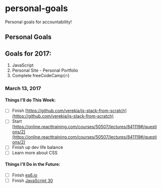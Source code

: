 # personal-goals
Personal goals for accountability!

## Personal Goals

## Goals for 2017:

1. JavaScript
2. Personal Site - Personal Portfolio
3. Complete freeCodeCamp(:fire:)

### March 13, 2017

#### Things I'll do This Week:

- [ ] Finish [https://github.com/verekia/js-stack-from-scratch](https://github.com/verekia/js-stack-from-scratch)
- [ ] Start [https://online.reacttraining.com/courses/50507/lectures/841119#/questions/2](https://online.reacttraining.com/courses/50507/lectures/841119#/questions/2)
- [ ] Finish up dev life balance
- [ ] Learn more about CSS

#### Things I'll Do in the Future:

- [ ] Finish [es6.io](https://es6.io)
- [ ] Finish [JavaScript 30](https://javascript30.com/)
